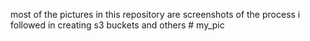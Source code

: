 most of the pictures in this repository are screenshots of the process i followed in creating s3 buckets and others # my_pic
